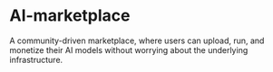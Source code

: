 # AI-marketplace
A community-driven marketplace, where users can upload, run, and monetize their AI models without worrying about the underlying infrastructure.
